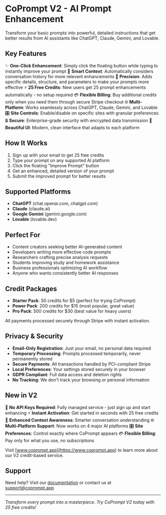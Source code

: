 # CoPrompt V2 - AI Prompt Enhancement

Transform your basic prompts into powerful, detailed instructions that get better results from AI assistants like ChatGPT, Claude, Gemini, and Lovable.

## Key Features

✨ **One-Click Enhancement**: Simply click the floating button while typing to instantly improve your prompt
🔄 **Smart Context**: Automatically considers conversation history for more relevant enhancements
🎯 **Precision**: Adds specific details, structure, and parameters to make your prompts more effective
⚡ **25 Free Credits**: New users get 25 prompt enhancements automatically - no setup required
💳 **Flexible Billing**: Buy additional credits only when you need them through secure Stripe checkout
🌐 **Multi-Platform**: Works seamlessly across ChatGPT, Claude, Gemini, and Lovable
🎛️ **Site Controls**: Enable/disable on specific sites with granular preferences
🔒 **Secure**: Enterprise-grade security with encrypted data transmission
🎨 **Beautiful UI**: Modern, clean interface that adapts to each platform

## How It Works

1. Sign up with your email to get 25 free credits
2. Type your prompt on any supported AI platform
3. Click the floating "Improve Prompt" button
4. Get an enhanced, detailed version of your prompt
5. Submit the improved prompt for better results

## Supported Platforms

- **ChatGPT** (chat.openai.com, chatgpt.com)
- **Claude** (claude.ai)
- **Google Gemini** (gemini.google.com)
- **Lovable** (lovable.dev)

## Perfect For

- Content creators seeking better AI-generated content
- Developers writing more effective code prompts
- Researchers crafting precise analysis requests
- Students improving study and homework assistance
- Business professionals optimizing AI workflow
- Anyone who wants consistently better AI responses

## Credit Packages

- **Starter Pack**: 50 credits for $5 (perfect for trying CoPrompt)
- **Power Pack**: 200 credits for $15 (most popular, great value)
- **Pro Pack**: 500 credits for $30 (best value for heavy users)

All payments processed securely through Stripe with instant activation.

## Privacy & Security

- **Email-Only Registration**: Just your email, no personal data required
- **Temporary Processing**: Prompts processed temporarily, never permanently stored
- **Secure Payments**: All transactions handled by PCI-compliant Stripe
- **Local Preferences**: Your settings stored securely in your browser
- **GDPR Compliant**: Full data access and deletion rights
- **No Tracking**: We don't track your browsing or personal information

## New in V2

🎉 **No API Keys Required**: Fully managed service - just sign up and start enhancing
⚡ **Instant Activation**: Get started in seconds with 25 free credits
🔄 **Enhanced Context Awareness**: Smarter conversation understanding
🌐 **Multi-Platform Support**: Now works on 4 major AI platforms
🎛️ **Site Preferences**: Control exactly where CoPrompt appears
💳 **Flexible Billing**: Pay only for what you use, no subscriptions

Visit [www.coprompt.app](https://www.coprompt.app) to learn more about our V2 credit-based service.

## Support

Need help? Visit our [documentation](https://www.coprompt.app/docs) or contact us at support@coprompt.app

---

_Transform every prompt into a masterpiece. Try CoPrompt V2 today with 25 free credits!_
